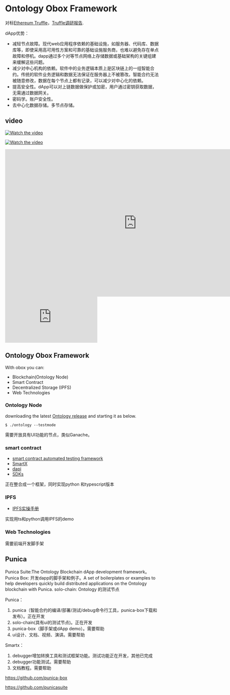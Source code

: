 #  Ontology Obox Framework

对标[Ethereum Truffle](https://truffleframework.com/docs)，[Truffle调研报告](dApp/dapp.md).

dApp优势：
* 减轻节点故障。现代web应用程序依赖的基础设施，如服务器、代码库、数据库等，即使采用高可用性方案和可靠的基础设施服务商，也难以避免存在单点故障和停机。dapp通过多个对等节点网络上存储数据或基础架构的关键组建来缓解这些问题。
* 减少对中心机构的依赖。软件中的业务逻辑本质上是区块链上的一组智能合约。传统的软件业务逻辑和数据无法保证在服务器上不被篡改。智能合约无法被随意修改，数据在每个节点上都有记录，可以减少对中心化的依赖。
* 提高安全性。dApp可以对上链数据做保护或加密，用户通过密钥获取数据，无需通过数据网关。
* 密码学。账户安全性。
* 去中心化数据存储。多节点存储。

## video

[![Watch the video](https://img.youtube.com/vi/T-D1KVIuvjA/maxresdefault.jpg)](https://v.qq.com/txp/iframe/player.html?vid=u0784b610k9)

[![Watch the video](https://img.youtube.com/vi/T-D1KVIuvjA/maxresdefault.jpg)](https://v.qq.com/x/page/u0784b610k9.html)

<iframe width="854" height="480" src="https://v.qq.com/x/page/u0784b610k9.html" frameborder="0" allowfullscreen></iframe>

<iframe frameborder="0" src="https://v.qq.com/txp/iframe/player.html?vid=u0784b610k9" allowFullScreen="true"></iframe>


## Ontology Obox Framework

With obox you can:

* Blockchain(Ontology Node)
* Smart Contract
* Decentralized Storage (IPFS)
* Web Technologies

### Ontology Node

downloading the latest [Ontology release](https://github.com/ontio/ontology/releases) and starting it as below.
```
$ ./ontology --testmode 

```
需要开放具有UI功能的节点，类似Ganache。


### smart contract

* [smart contract automated testing framework](https://github.com/ontio-community/ontology-sctf) 
* [SmartX](http://smartx.ont.io/#/)
* [dapi](https://ontio.github.io/documentation/ontology_dapp_dev_tutorial_en.html)
* [SDKs](https://ontio.github.io/documentation/ontology_overview_sdks_en.html)

正在整合成一个框架，同时实现python 和typescript版本

### IPFS

* [IPFS实操手册](https://github.com/xizho10/IPFS-For-Chinese/blob/master/动手实践/IPFS实操手册.md)

实现用ts和python调用IPFS的demo



### Web Technologies

需要前端开发脚手架





## Punica

Punica Suite:The Ontology Blockchain dApp development framework。
Punica Box: 开发dapp的脚手架和例子。A set of boilerplates or examples to help developers quickly build distributed applications on the Ontology blockchain with Punica.
solo-chain: Ontology 的测试节点


Punica：
1. punica（智能合约的编译/部署/测试/debug命令行工具，punica-box下载和发布）。正在开发
2. solo-chain(具有ui的测试节点)。正在开发
3. punica-box（脚手架或dApp demo）。需要帮助
4. ui设计、文档、视频、演讲。需要帮助

Smartx：
1. debugger增加转换工具和测试框架功能。测试功能正在开发，其他已完成
2. debugger功能测试。需要帮助
3. 文档教程。需要帮助

https://github.com/punica-box

https://github.com/punicasuite
